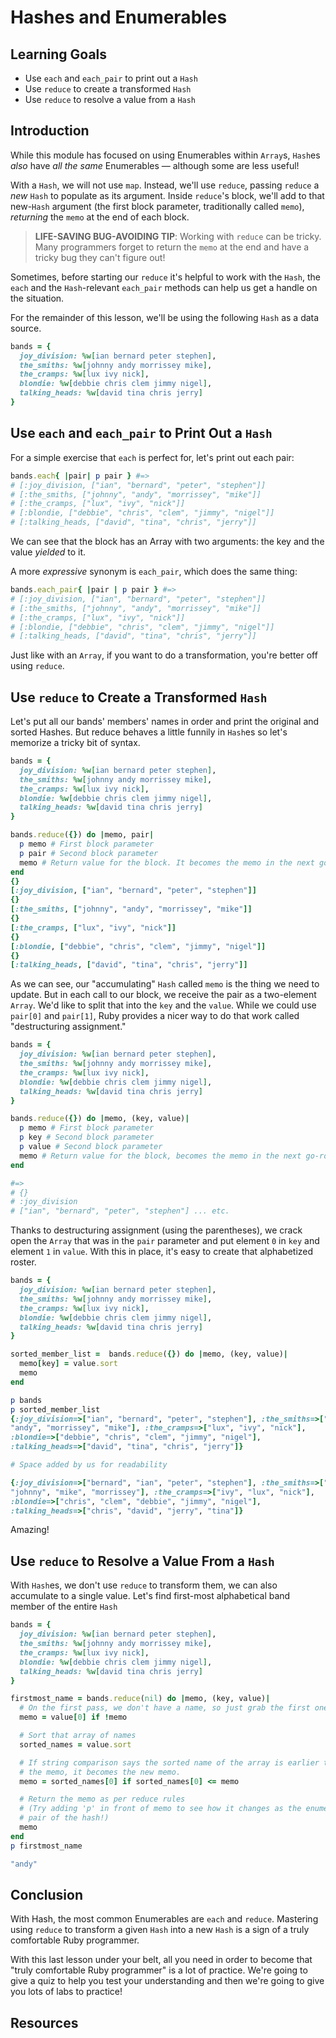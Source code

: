 # Hashes and Enumerables

## Learning Goals

- Use `each` and `each_pair` to print out a `Hash`
- Use `reduce` to create a transformed `Hash`
- Use `reduce` to resolve a value from a `Hash`

## Introduction

While this module has focused on using Enumerables within `Array`s, `Hash`es
_also_ have _all the same_ Enumerables &mdash; although some are less useful!

With a `Hash`, we will not use `map`. Instead, we'll use `reduce`, passing
`reduce` a _new_ `Hash` to populate as its argument. Inside `reduce`'s block,
we'll add to that new-`Hash` argument (the first block parameter, traditionally
called `memo`), _returning_ the `memo` at the end of each block.

> **LIFE-SAVING BUG-AVOIDING TIP**: Working with `reduce` can be tricky. Many
> programmers forget to return the `memo` at the end and have a tricky bug they
> can't figure out!

Sometimes, before starting our `reduce` it's helpful to work with the `Hash`,
the `each` and the `Hash`-relevant `each_pair` methods can help us get a handle
on the situation.

For the remainder of this lesson, we'll be using the following `Hash` as a data
source.

```ruby
bands = {
  joy_division: %w[ian bernard peter stephen],
  the_smiths: %w[johnny andy morrissey mike],
  the_cramps: %w[lux ivy nick],
  blondie: %w[debbie chris clem jimmy nigel],
  talking_heads: %w[david tina chris jerry]
}
```

## Use `each` and `each_pair` to Print Out a `Hash`

For a simple exercise that `each` is perfect for, let's print out each pair:

```ruby
bands.each{ |pair| p pair } #=>
# [:joy_division, ["ian", "bernard", "peter", "stephen"]]
# [:the_smiths, ["johnny", "andy", "morrissey", "mike"]]
# [:the_cramps, ["lux", "ivy", "nick"]]
# [:blondie, ["debbie", "chris", "clem", "jimmy", "nigel"]]
# [:talking_heads, ["david", "tina", "chris", "jerry"]]
```

We can see that the block has an Array with two arguments: the key and the
value _yielded_ to it.

A more _expressive_ synonym is `each_pair`, which does the same thing:

```ruby
bands.each_pair{ |pair | p pair } #=>
# [:joy_division, ["ian", "bernard", "peter", "stephen"]]
# [:the_smiths, ["johnny", "andy", "morrissey", "mike"]]
# [:the_cramps, ["lux", "ivy", "nick"]]
# [:blondie, ["debbie", "chris", "clem", "jimmy", "nigel"]]
# [:talking_heads, ["david", "tina", "chris", "jerry"]]
```

Just like with an `Array`, if you want to do a transformation, you're better
off using `reduce`.

## Use `reduce` to Create a Transformed `Hash`

Let's put all our bands' members' names in order and print the original and
sorted Hashes. But reduce behaves a little funnily in `Hash`es so let's
memorize a tricky bit of syntax.

```ruby
bands = {
  joy_division: %w[ian bernard peter stephen],
  the_smiths: %w[johnny andy morrissey mike],
  the_cramps: %w[lux ivy nick],
  blondie: %w[debbie chris clem jimmy nigel],
  talking_heads: %w[david tina chris jerry]
}

bands.reduce({}) do |memo, pair|
  p memo # First block parameter
  p pair # Second block parameter
  memo # Return value for the block. It becomes the memo in the next go-round
end
{}
[:joy_division, ["ian", "bernard", "peter", "stephen"]]
{}
[:the_smiths, ["johnny", "andy", "morrissey", "mike"]]
{}
[:the_cramps, ["lux", "ivy", "nick"]]
{}
[:blondie, ["debbie", "chris", "clem", "jimmy", "nigel"]]
{}
[:talking_heads, ["david", "tina", "chris", "jerry"]]
```

As we can see, our "accumulating" `Hash` called `memo` is the thing we need to
update. But in each call to our block, we receive the pair as a two-element
`Array`. We'd like to split that into the `key` and the `value`. While we could
use `pair[0]` and `pair[1]`, Ruby provides a nicer way to do that work called
"destructuring assignment."

```ruby
bands = {
  joy_division: %w[ian bernard peter stephen],
  the_smiths: %w[johnny andy morrissey mike],
  the_cramps: %w[lux ivy nick],
  blondie: %w[debbie chris clem jimmy nigel],
  talking_heads: %w[david tina chris jerry]
}

bands.reduce({}) do |memo, (key, value)|
  p memo # First block parameter
  p key # Second block parameter
  p value # Second block parameter
  memo # Return value for the block, becomes the memo in the next go-round
end

#=>
# {}
# :joy_division
# ["ian", "bernard", "peter", "stephen"] ... etc.
```

Thanks to destructuring assignment (using the parentheses), we crack open the
`Array` that was in the `pair` parameter and put element `0` in `key` and
element `1` in `value`. With this in place, it's easy to create that
alphabetized roster.

```ruby
bands = {
  joy_division: %w[ian bernard peter stephen],
  the_smiths: %w[johnny andy morrissey mike],
  the_cramps: %w[lux ivy nick],
  blondie: %w[debbie chris clem jimmy nigel],
  talking_heads: %w[david tina chris jerry]
}

sorted_member_list =  bands.reduce({}) do |memo, (key, value)|
  memo[key] = value.sort
  memo
end

p bands
p sorted_member_list
{:joy_division=>["ian", "bernard", "peter", "stephen"], :the_smiths=>["johnny",
"andy", "morrissey", "mike"], :the_cramps=>["lux", "ivy", "nick"],
:blondie=>["debbie", "chris", "clem", "jimmy", "nigel"],
:talking_heads=>["david", "tina", "chris", "jerry"]}

# Space added by us for readability

{:joy_division=>["bernard", "ian", "peter", "stephen"], :the_smiths=>["andy",
"johnny", "mike", "morrissey"], :the_cramps=>["ivy", "lux", "nick"],
:blondie=>["chris", "clem", "debbie", "jimmy", "nigel"],
:talking_heads=>["chris", "david", "jerry", "tina"]}
```

Amazing!

## Use `reduce` to Resolve a Value From a `Hash`

With `Hash`es, we don't use `reduce` to transform them, we can also accumulate
to a single value. Let's find first-most alphabetical band member of the entire
`Hash`

```ruby
bands = {
  joy_division: %w[ian bernard peter stephen],
  the_smiths: %w[johnny andy morrissey mike],
  the_cramps: %w[lux ivy nick],
  blondie: %w[debbie chris clem jimmy nigel],
  talking_heads: %w[david tina chris jerry]
}

firstmost_name = bands.reduce(nil) do |memo, (key, value)|
  # On the first pass, we don't have a name, so just grab the first one.
  memo = value[0] if !memo

  # Sort that array of names
  sorted_names = value.sort

  # If string comparison says the sorted name of the array is earlier than
  # the memo, it becomes the new memo.
  memo = sorted_names[0] if sorted_names[0] <= memo

  # Return the memo as per reduce rules
  # (Try adding 'p' in front of memo to see how it changes as the enumerate the
  # pair of the hash!)
  memo
end
p firstmost_name

"andy"
```

## Conclusion

With Hash, the most common Enumerables are `each` and `reduce`. Mastering using
`reduce` to transform a given `Hash` into a new `Hash` is a sign of a truly
comfortable Ruby programmer.

With this last lesson under your belt, all you need in order to become that
"truly comfortable Ruby programmer" is a lot of practice. We're going to give a
quiz to help you test your understanding and then we're going to give you
lots of labs to practice!

## Resources
